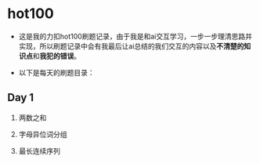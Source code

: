 # hot100

* 这是我的力扣hot100刷题记录，由于我是和ai交互学习，一步一步理清思路并实现，所以刷题记录中会有我最后让ai总结的我们交互的内容以及**不清楚的知识点**和**我犯的错误**。

* 以下是每天的刷题目录：

## Day 1

1. 两数之和

49. 字母异位词分组

128. 最长连续序列

     
